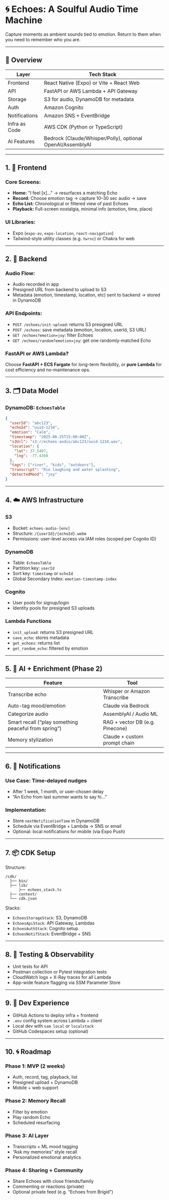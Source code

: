 # 🌀 **Echoes: A Soulful Audio Time Machine**

Capture moments as ambient sounds tied to emotion. Return to them when you need to remember who you are.

---

## 🧭 Overview

| Layer         | Tech Stack                                                 |
| ------------- | ---------------------------------------------------------- |
| Frontend      | React Native (Expo) or Vite + React Web                    |
| API           | FastAPI or AWS Lambda + API Gateway                        |
| Storage       | S3 for audio, DynamoDB for metadata                        |
| Auth          | Amazon Cognito                                             |
| Notifications | Amazon SNS + EventBridge                                   |
| Infra as Code | AWS CDK (Python or TypeScript)                             |
| AI Features   | Bedrock (Claude/Whisper/Polly), optional OpenAI/AssemblyAI |

---

## 1. 🎨 Frontend

### Core Screens:

* **Home:** "I feel \[x]…" → resurfaces a matching Echo
* **Record:** Choose emotion tag → capture 10–30 sec audio → save
* **Echo List:** Chronological or filtered view of past Echoes
* **Playback:** Full-screen nostalgia, minimal info (emotion, time, place)

### UI Libraries:

* Expo (`expo-av`, `expo-location`, `react-navigation`)
* Tailwind-style utility classes (e.g. `twrnc`) or Chakra for web

---

## 2. 🧠 Backend

### Audio Flow:

* Audio recorded in app
* Presigned URL from backend to upload to S3
* Metadata (emotion, timestamp, location, etc) sent to backend → stored in DynamoDB

### API Endpoints:

* `POST /echoes/init-upload`: returns S3 presigned URL
* `POST /echoes`: save metadata (emotion, location, userId, S3 URL)
* `GET /echoes?emotion=joy`: filter Echoes
* `GET /echoes/random?emotion=joy`: get one randomly-matched Echo

### FastAPI or AWS Lambda?

Choose **FastAPI + ECS Fargate** for long-term flexibility, or **pure Lambda** for cost efficiency and no-maintenance ops.

---

## 3. 🗂 Data Model

### DynamoDB: `EchoesTable`

```json
{
  "userId": "abc123",
  "echoId": "uuid-1234",
  "emotion": "Calm",
  "timestamp": "2025-06-25T15:00:00Z",
  "s3Url": "s3://echoes-audio/abc123/uuid-1234.wav",
  "location": {
    "lat": 37.5407,
    "lng": -77.4360
  },
  "tags": ["river", "kids", "outdoors"],
  "transcript": "Rio laughing and water splashing",
  "detectedMood": "joy"
}
```

---

## 4. ☁️ AWS Infrastructure

### S3

* Bucket: `echoes-audio-[env]`
* Structure: `/{userId}/{echoId}.webm`
* Permissions: user-level access via IAM roles (scoped per Cognito ID)

### DynamoDB

* Table: `EchoesTable`
* Partition key: `userId`
* Sort key: `timestamp` or `echoId`
* Global Secondary Index: `emotion-timestamp-index`

### Cognito

* User pools for signup/login
* Identity pools for presigned S3 uploads

### Lambda Functions

* `init_upload`: returns S3 presigned URL
* `save_echo`: stores metadata
* `get_echoes`: returns list
* `get_random_echo`: filtered by emotion

---

## 5. 🧠 AI + Enrichment (Phase 2)

| Feature                                              | Tool                            |
| ---------------------------------------------------- | ------------------------------- |
| Transcribe echo                                      | Whisper or Amazon Transcribe    |
| Auto-tag mood/emotion                                | Claude via Bedrock              |
| Categorize audio                                     | AssemblyAI / Audio ML           |
| Smart recall (“play something peaceful from spring”) | RAG + vector DB (e.g. Pinecone) |
| Memory stylization                                   | Claude + custom prompt chain    |

---

## 6. 🔔 Notifications

### Use Case: Time-delayed nudges

* After 1 week, 1 month, or user-chosen delay
* “An Echo from last summer wants to say hi…”

### Implementation:

* Store `nextNotificationTime` in DynamoDB
* Schedule via EventBridge + Lambda → SNS or email
* Optional: local notifications for mobile (via Expo Push)

---

## 7. 📦 CDK Setup

Structure:

```
/cdk/
  ├── bin/
  ├── lib/
      ├── echoes_stack.ts
  ├── context/
  └── cdk.json
```

Stacks:

* `EchoesStorageStack`: S3, DynamoDB
* `EchoesApiStack`: API Gateway, Lambdas
* `EchoesAuthStack`: Cognito setup
* `EchoesNotifStack`: EventBridge + SNS

---

## 8. 🧪 Testing & Observability

* Unit tests for API
* Postman collection or Pytest integration tests
* CloudWatch logs + X-Ray traces for all Lambda
* App-wide feature flagging via SSM Parameter Store

---

## 9. 🧰 Dev Experience

* GitHub Actions to deploy infra + frontend
* `.env` config system across Lambda + client
* Local dev with `sam local` or `localstack`
* GitHub Codespaces setup (optional)

---

## 10. 🌀 Roadmap

### Phase 1: MVP (2 weeks)

* Auth, record, tag, playback, list
* Presigned upload + DynamoDB
* Mobile + web support

### Phase 2: Memory Recall

* Filter by emotion
* Play random Echo
* Scheduled resurfacing

### Phase 3: AI Layer

* Transcripts + ML mood tagging
* “Ask my memories” style recall
* Personalized emotional analytics

### Phase 4: Sharing + Community

* Share Echoes with close friends/family
* Commenting or reactions (private)
* Optional private feed (e.g. “Echoes from Brigid”)
